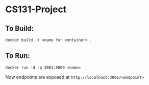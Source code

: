 # CS131-Project

## To Build:

`docker build -t <name for container> .`

## To Run:

`docker run -d -p 3001:5000 <name>`

Now endpoints are exposed at `http://localhost:3001/<endpoint>`
